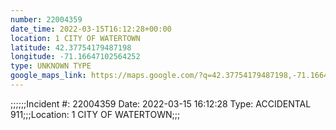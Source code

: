 ```yaml
---
number: 22004359
date_time: 2022-03-15T16:12:28+00:00
location: 1 CITY OF WATERTOWN
latitude: 42.37754179487198
longitude: -71.16647102564252
type: UNKNOWN TYPE
google_maps_link: https://maps.google.com/?q=42.37754179487198,-71.16647102564252
---
```


;;;;;;Incident #: 22004359  Date: 2022-03-15 16:12:28   Type: ACCIDENTAL 911;;;Location: 1 CITY OF WATERTOWN;;;
